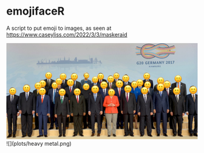 # emojifaceR

A script to put emoji to images, as seen at https://www.caseyliss.com/2022/3/3/maskeraid

![](plots/politicians.png)
![](plots/heavy metal.png)